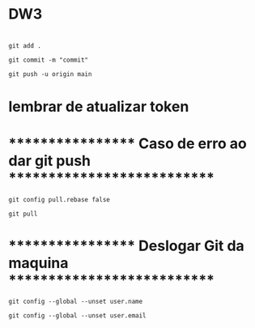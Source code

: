 # DW3
#
```
git add .
```
```
git commit -m "commit"
```
```
git push -u origin main
```
#
# lembrar de atualizar token
#
# **************** Caso de erro ao dar git push **************************
```
git config pull.rebase false
```
```
git pull
```
#
#
# **************** Deslogar Git da maquina **************************
```
git config --global --unset user.name
```
```
git config --global --unset user.email
```
#
